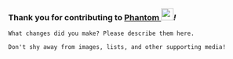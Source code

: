 ### Thank you for contributing to [Phantom <img src="https://thumbs.gfycat.com/RequiredCriminalKitten-max-1mb.gif" width="25px">](https://github.com/sidiousvic/phantom)_!_

```
What changes did you make? Please describe them here.

Don't shy away from images, lists, and other supporting media!
```
